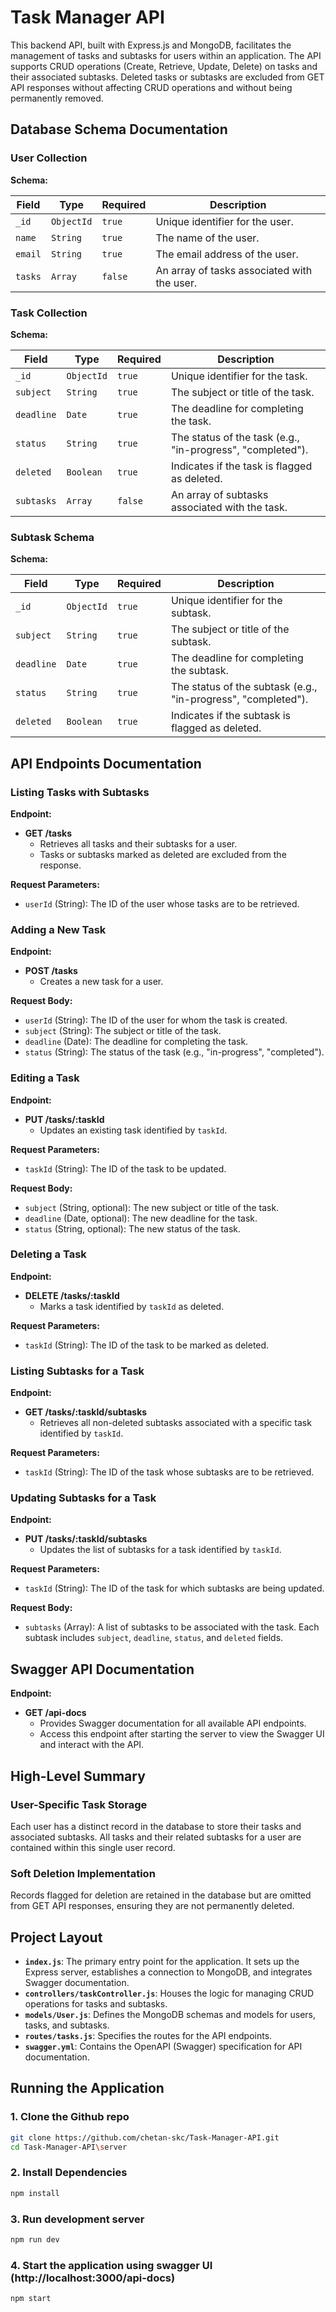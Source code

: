 # Task Manager API

This backend API, built with Express.js and MongoDB, facilitates the management of tasks and subtasks for users within an application. The API supports CRUD operations (Create, Retrieve, Update, Delete) on tasks and their associated subtasks. Deleted tasks or subtasks are excluded from GET API responses without affecting CRUD operations and without being permanently removed.

## Database Schema Documentation

### User Collection

**Schema:**

| Field   | Type       | Required | Description                                 |
| ------- | ---------- | -------- | ------------------------------------------- |
| `_id`   | `ObjectId` | `true`   | Unique identifier for the user.             |
| `name`  | `String`   | `true`   | The name of the user.                       |
| `email` | `String`   | `true`   | The email address of the user.              |
| `tasks` | `Array`    | `false`  | An array of tasks associated with the user. |

### Task Collection

**Schema:**

| Field      | Type       | Required | Description                                                |
| ---------- | ---------- | -------- | ---------------------------------------------------------- |
| `_id`      | `ObjectId` | `true`   | Unique identifier for the task.                            |
| `subject`  | `String`   | `true`   | The subject or title of the task.                          |
| `deadline` | `Date`     | `true`   | The deadline for completing the task.                      |
| `status`   | `String`   | `true`   | The status of the task (e.g., "in-progress", "completed"). |
| `deleted`  | `Boolean`  | `true`   | Indicates if the task is flagged as deleted.               |
| `subtasks` | `Array`    | `false`  | An array of subtasks associated with the task.             |

### Subtask Schema

**Schema:**

| Field      | Type       | Required | Description                                                   |
| ---------- | ---------- | -------- | ------------------------------------------------------------- |
| `_id`      | `ObjectId` | `true`   | Unique identifier for the subtask.                            |
| `subject`  | `String`   | `true`   | The subject or title of the subtask.                          |
| `deadline` | `Date`     | `true`   | The deadline for completing the subtask.                      |
| `status`   | `String`   | `true`   | The status of the subtask (e.g., "in-progress", "completed"). |
| `deleted`  | `Boolean`  | `true`   | Indicates if the subtask is flagged as deleted.               |

## API Endpoints Documentation

### Listing Tasks with Subtasks

**Endpoint:**

- **GET /tasks**
  - Retrieves all tasks and their subtasks for a user.
  - Tasks or subtasks marked as deleted are excluded from the response.

**Request Parameters:**

- `userId` (String): The ID of the user whose tasks are to be retrieved.

### Adding a New Task

**Endpoint:**

- **POST /tasks**
  - Creates a new task for a user.

**Request Body:**

- `userId` (String): The ID of the user for whom the task is created.
- `subject` (String): The subject or title of the task.
- `deadline` (Date): The deadline for completing the task.
- `status` (String): The status of the task (e.g., "in-progress", "completed").

### Editing a Task

**Endpoint:**

- **PUT /tasks/:taskId**
  - Updates an existing task identified by `taskId`.

**Request Parameters:**

- `taskId` (String): The ID of the task to be updated.

**Request Body:**

- `subject` (String, optional): The new subject or title of the task.
- `deadline` (Date, optional): The new deadline for the task.
- `status` (String, optional): The new status of the task.

### Deleting a Task

**Endpoint:**

- **DELETE /tasks/:taskId**
  - Marks a task identified by `taskId` as deleted.

**Request Parameters:**

- `taskId` (String): The ID of the task to be marked as deleted.

### Listing Subtasks for a Task

**Endpoint:**

- **GET /tasks/:taskId/subtasks**
  - Retrieves all non-deleted subtasks associated with a specific task identified by `taskId`.

**Request Parameters:**

- `taskId` (String): The ID of the task whose subtasks are to be retrieved.

### Updating Subtasks for a Task

**Endpoint:**

- **PUT /tasks/:taskId/subtasks**
  - Updates the list of subtasks for a task identified by `taskId`.

**Request Parameters:**

- `taskId` (String): The ID of the task for which subtasks are being updated.

**Request Body:**

- `subtasks` (Array): A list of subtasks to be associated with the task. Each subtask includes `subject`, `deadline`, `status`, and `deleted` fields.

## Swagger API Documentation

**Endpoint:**

- **GET /api-docs**
  - Provides Swagger documentation for all available API endpoints.
  - Access this endpoint after starting the server to view the Swagger UI and interact with the API.

## High-Level Summary

### User-Specific Task Storage

Each user has a distinct record in the database to store their tasks and associated subtasks. All tasks and their related subtasks for a user are contained within this single user record.

### Soft Deletion Implementation

Records flagged for deletion are retained in the database but are omitted from GET API responses, ensuring they are not permanently deleted.

## Project Layout

- **`index.js`**: The primary entry point for the application. It sets up the Express server, establishes a connection to MongoDB, and integrates Swagger documentation.
- **`controllers/taskController.js`**: Houses the logic for managing CRUD operations for tasks and subtasks.
- **`models/User.js`**: Defines the MongoDB schemas and models for users, tasks, and subtasks.
- **`routes/tasks.js`**: Specifies the routes for the API endpoints.
- **`swagger.yml`**: Contains the OpenAPI (Swagger) specification for API documentation.

## Running the Application

### 1. Clone the Github repo

```bash
git clone https://github.com/chetan-skc/Task-Manager-API.git
cd Task-Manager-API\server
```

### 2. Install Dependencies

```bash
npm install
```

### 3. Run development server

```bash
npm run dev
```

### 4. Start the application using swagger UI (http://localhost:3000/api-docs)

```bash
npm start
```
